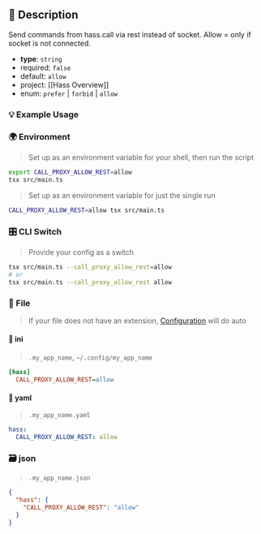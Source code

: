 ## 📜 Description

Send commands from hass.call via rest instead of socket. Allow = only if socket is not connected.

- **type**: `string`
- required: `false`
- default: `allow`
- project: [[Hass Overview]]
- enum: `prefer` | `forbid` | `allow`

### 💡 Example Usage

### 🌍 Environment

> Set up as an environment variable for your shell, then run the script
```bash
export CALL_PROXY_ALLOW_REST=allow
tsx src/main.ts
```
> Set up as an environment variable for just the single run

```bash
CALL_PROXY_ALLOW_REST=allow tsx src/main.ts
```
### 🎛️ CLI Switch

> Provide your config as a switch
```bash
tsx src/main.ts --call_proxy_allow_rest=allow
# or
tsx src/main.ts --call_proxy_allow_rest allow
```
### 📁 File
>  If your file does not have an extension, [Configuration](/core/configuration) will do auto
#### 📘 ini

> `.my_app_name`, `~/.config/my_app_name`

```ini
[hass]
  CALL_PROXY_ALLOW_REST=allow
```
#### 📄 yaml

> `.my_app_name.yaml`

```yaml
hass:
  CALL_PROXY_ALLOW_REST: allow
```
### 🗃️ json

> `.my_app_name.json`

```json
{
  "hass": {
    "CALL_PROXY_ALLOW_REST": "allow"
  }
}
```
